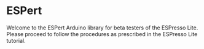 # ESPert
Welcome to the ESPert Arduino library for beta testers of the ESPresso Lite.
Please proceed to follow the procedures as prescribed in the ESPresso Lite tutorial.
